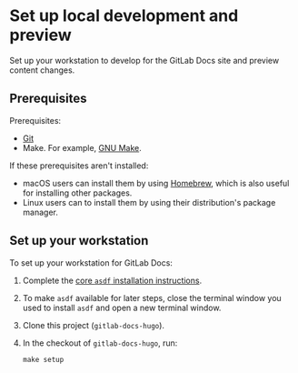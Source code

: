 # Set up local development and preview

Set up your workstation to develop for the GitLab Docs site and preview content changes.

## Prerequisites

Prerequisites:

- [Git](https://git-scm.com)
- Make. For example, [GNU Make](https://www.gnu.org/software/make/).

If these prerequisites aren't installed:

- macOS users can install them by using [Homebrew](https://brew.sh), which is also useful for installing other packages.
- Linux users can to install them by using their distribution's package manager.

## Set up your workstation

To set up your workstation for GitLab Docs:

1. Complete the [core `asdf` installation instructions](https://asdf-vm.com/guide/getting-started.html).
1. To make `asdf` available for later steps, close the terminal window you used to install `asdf` and open a new terminal window.
1. Clone this project (`gitlab-docs-hugo`).
1. In the checkout of `gitlab-docs-hugo`, run:

   ```shell
   make setup
   ```
